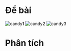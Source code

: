 # Đề bài
![candy1](https://github.com/VanHoang110802/Competitive_Programming/assets/108053955/0d871340-767e-4dcd-8230-773770ef5bc1)
![candy2](https://github.com/VanHoang110802/Competitive_Programming/assets/108053955/b2a4e77b-d634-4591-9d1d-809b7b163e41)
![candy3](https://github.com/VanHoang110802/Competitive_Programming/assets/108053955/3c9dde6c-a5aa-41dd-aada-f75b68f6d8a2)

# Phân tích
